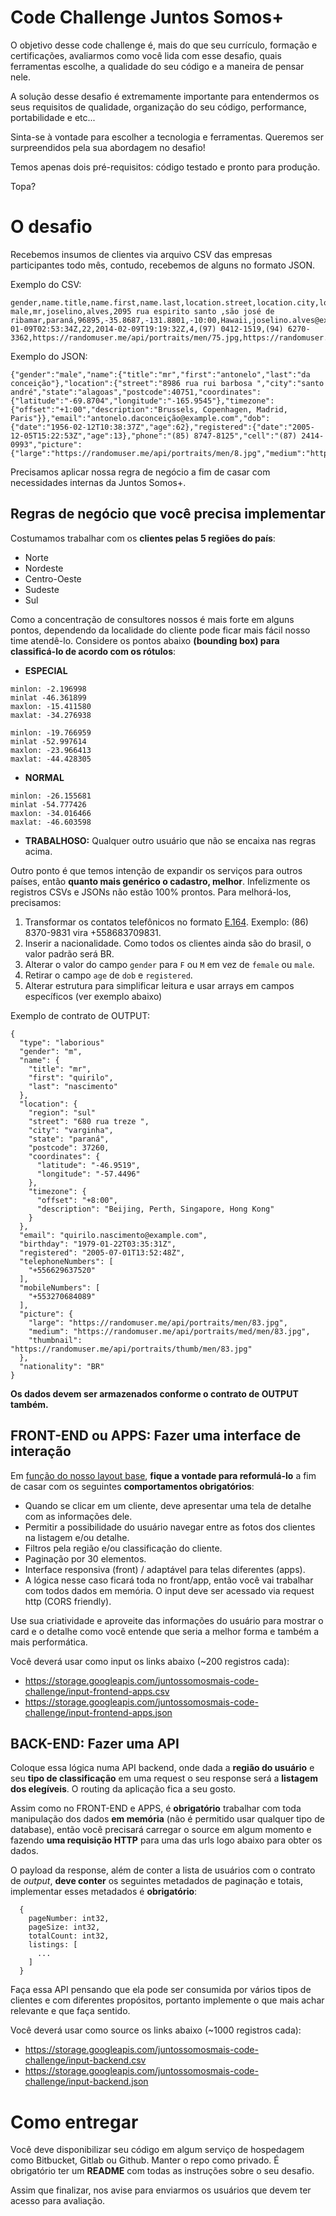 
# Code Challenge Juntos Somos+

O objetivo desse code challenge é, mais do que seu currículo, formação e certificações, avaliarmos como você lida com esse desafio, quais ferramentas escolhe, a qualidade do seu código e a maneira de pensar nele.

A solução desse desafio é extremamente importante para entendermos os seus requisitos de qualidade, organização do seu código, performance, portabilidade e etc...

Sinta-se à vontade para escolher a tecnologia e ferramentas. Queremos ser surpreendidos pela sua abordagem no desafio!

Temos apenas dois pré-requisitos: código testado e pronto para produção.

Topa?

# O desafio

Recebemos insumos de clientes via arquivo CSV das empresas participantes todo mês, contudo, recebemos de alguns no formato JSON.

Exemplo do CSV:

```
gender,name.title,name.first,name.last,location.street,location.city,location.state,location.postcode,location.coordinates.latitude,location.coordinates.longitude,location.timezone.offset,location.timezone.description,email,dob.date,dob.age,registered.date,registered.age,phone,cell,picture.large,picture.medium,picture.thumbnail
male,mr,joselino,alves,2095 rua espirito santo ,são josé de ribamar,paraná,96895,-35.8687,-131.8801,-10:00,Hawaii,joselino.alves@example.com,1996-01-09T02:53:34Z,22,2014-02-09T19:19:32Z,4,(97) 0412-1519,(94) 6270-3362,https://randomuser.me/api/portraits/men/75.jpg,https://randomuser.me/api/portraits/med/men/75.jpg,https://randomuser.me/api/portraits/thumb/men/75.jpg
```
Exemplo do JSON:

```
{"gender":"male","name":{"title":"mr","first":"antonelo","last":"da conceição"},"location":{"street":"8986 rua rui barbosa ","city":"santo andré","state":"alagoas","postcode":40751,"coordinates":{"latitude":"-69.8704","longitude":"-165.9545"},"timezone":{"offset":"+1:00","description":"Brussels, Copenhagen, Madrid, Paris"}},"email":"antonelo.daconceição@example.com","dob":{"date":"1956-02-12T10:38:37Z","age":62},"registered":{"date":"2005-12-05T15:22:53Z","age":13},"phone":"(85) 8747-8125","cell":"(87) 2414-0993","picture":{"large":"https://randomuser.me/api/portraits/men/8.jpg","medium":"https://randomuser.me/api/portraits/med/men/8.jpg","thumbnail":"https://randomuser.me/api/portraits/thumb/men/8.jpg"}}
```

Precisamos aplicar nossa regra de negócio a fim de casar com necessidades internas da Juntos Somos+.

## Regras de negócio que você precisa implementar

Costumamos trabalhar com os **clientes pelas 5 regiões do país**: 

- Norte
- Nordeste
- Centro-Oeste
- Sudeste
- Sul

Como a concentração de consultores nossos é mais forte em alguns pontos, dependendo da localidade do cliente pode ficar mais fácil nosso time atendê-lo. Considere os pontos abaixo **(bounding box) para classificá-lo de acordo com os rótulos**:

- **ESPECIAL**

```
minlon: -2.196998
minlat -46.361899
maxlon: -15.411580
maxlat: -34.276938
```
```
minlon: -19.766959
minlat -52.997614
maxlon: -23.966413
maxlat: -44.428305
```

- **NORMAL**

```
minlon: -26.155681
minlat -54.777426
maxlon: -34.016466
maxlat: -46.603598
```

- **TRABALHOSO:** Qualquer outro usuário que não se encaixa nas regras acima.

Outro ponto é que temos intenção de expandir os serviços para outros países, então **quanto mais genérico o cadastro, melhor**. Infelizmente os registros CSVs e JSONs não estão 100% prontos. Para melhorá-los, precisamos:

1. Transformar os contatos telefônicos no formato [E.164](https://en.wikipedia.org/wiki/E.164). Exemplo: (86) 8370-9831 vira +558683709831.
2. Inserir a nacionalidade. Como todos os clientes ainda são do brasil, o valor padrão será BR.
3. Alterar o valor do campo `gender` para `F` ou `M` em vez de `female` ou `male`.
4. Retirar o campo `age` de `dob` e `registered`.
5. Alterar estrutura para simplificar leitura e usar arrays em campos específicos (ver exemplo abaixo)

Exemplo de contrato de OUTPUT:

```
{
  "type": "laborious"
  "gender": "m",
  "name": {
    "title": "mr",
    "first": "quirilo",
    "last": "nascimento"
  },
  "location": {
    "region": "sul"
    "street": "680 rua treze ",
    "city": "varginha",
    "state": "paraná",
    "postcode": 37260,
    "coordinates": {
      "latitude": "-46.9519",
      "longitude": "-57.4496"
    },
    "timezone": {
      "offset": "+8:00",
      "description": "Beijing, Perth, Singapore, Hong Kong"
    }
  },
  "email": "quirilo.nascimento@example.com",
  "birthday": "1979-01-22T03:35:31Z",
  "registered": "2005-07-01T13:52:48Z",
  "telephoneNumbers": [
    "+556629637520"
  ],
  "mobileNumbers": [
    "+553270684089"
  ],
  "picture": {
    "large": "https://randomuser.me/api/portraits/men/83.jpg",
    "medium": "https://randomuser.me/api/portraits/med/men/83.jpg",
    "thumbnail": "https://randomuser.me/api/portraits/thumb/men/83.jpg"
  },
  "nationality": "BR"
}

```

**Os dados devem ser armazenados conforme o contrato de OUTPUT também.**


## FRONT-END ou APPS: Fazer uma interface de interação

Em [função do nosso layout base](layout-desktop.jpg), **fique a vontade para reformulá-lo** a fim de casar com os seguintes **comportamentos obrigatórios**:
   
- Quando se clicar em um cliente, deve apresentar uma tela de detalhe com as informações dele.
- Permitir a possibilidade do usuário navegar entre as fotos dos clientes na listagem e/ou detalhe.
- Filtros pela região e/ou classificação do cliente.
- Paginação por 30 elementos.
- Interface responsiva (front) / adaptável para telas diferentes (apps).
- A lógica nesse caso ficará toda no front/app, então você vai trabalhar com todos dados em memória. O input deve ser acessado via request http (CORS friendly).
   
Use sua criatividade e aproveite das informações do usuário para mostrar o card e o detalhe como você entende que seria a melhor forma e também a mais performática.

Você deverá usar como input os links abaixo (~200 registros cada):

- https://storage.googleapis.com/juntossomosmais-code-challenge/input-frontend-apps.csv
- https://storage.googleapis.com/juntossomosmais-code-challenge/input-frontend-apps.json

## BACK-END: Fazer uma API

Coloque essa lógica numa API backend, onde dada a **região do usuário** e seu **tipo de classificação** em uma request o seu response será a **listagem dos elegíveis**. O routing da aplicação fica a seu gosto.

Assim como no FRONT-END e APPS, é **obrigatório** trabalhar com toda manipulação dos dados **em memória** (não é permitido usar qualquer tipo de database), então você precisará carregar o source em algum momento e fazendo **uma requisição HTTP** para uma das urls logo abaixo para obter os dados.

O payload da response, além de conter a lista de usuários com o contrato de _output_, **deve conter** os seguintes metadados de paginação e totais, implementar esses metadados é **obrigatório**:

```
  {
    pageNumber: int32,
    pageSize: int32,
    totalCount: int32,
    listings: [
      ...
    ]
  }
```

Faça essa API pensando que ela pode ser consumida por vários tipos de clientes e com diferentes propósitos, portanto implemente o que mais achar relevante e que faça sentido.

Você deverá usar como source os links abaixo (~1000 registros cada):

- https://storage.googleapis.com/juntossomosmais-code-challenge/input-backend.csv
- https://storage.googleapis.com/juntossomosmais-code-challenge/input-backend.json

# Como entregar

Você deve disponibilizar seu código em algum serviço de hospedagem como Bitbucket, Gitlab ou Github. Manter o repo como privado.
É obrigatório ter um **README** com todas as instruções sobre o seu desafio.

Assim que finalizar, nos avise para enviarmos os usuários que devem ter acesso para avaliação.
